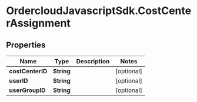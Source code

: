# OrdercloudJavascriptSdk.CostCenterAssignment

## Properties
Name | Type | Description | Notes
------------ | ------------- | ------------- | -------------
**costCenterID** | **String** |  | [optional] 
**userID** | **String** |  | [optional] 
**userGroupID** | **String** |  | [optional] 


